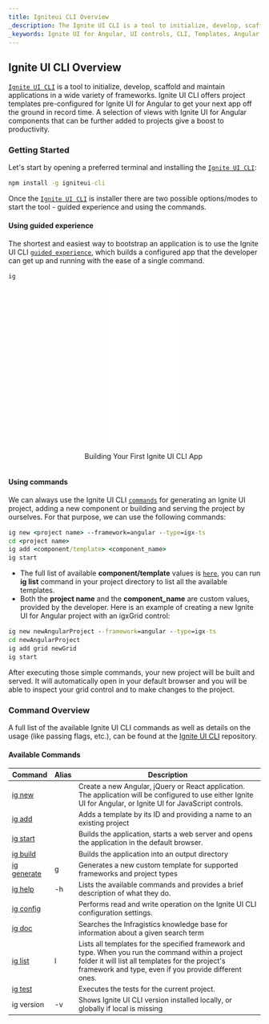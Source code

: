 ```yaml
---
title: Igniteui CLI Overview
_description: The Ignite UI CLI is a tool to initialize, develop, scaffold and maintain applications in a wide variety of frameworks.
_keywords: Ignite UI for Angular, UI controls, CLI, Templates, Angular widgets, web widgets, UI widgets, Angular, Native Angular Components Suite, Native Angular Controls, Native Angular Components Library
---
```


## Ignite UI CLI Overview

[`Ignite UI CLI`](https://github.com/IgniteUI/igniteui-cli) is a tool to initialize, develop, scaffold and maintain applications in a wide variety of frameworks. Ignite UI CLI offers project templates pre-configured for Ignite UI for Angular to get your next app off the ground in record time. A selection of views with Ignite UI for Angular components that can be further added to projects give a boost to productivity.

### Getting Started

Let's start by opening a preferred terminal and installing the [`Ignite UI CLI`](https://github.com/IgniteUI/igniteui-cli):
```cmd
npm install -g igniteui-cli 
```
Once the  [`Ignite UI CLI`](https://github.com/IgniteUI/igniteui-cli) is installer there are two possible options/modes to start the tool - guided experience and using the commands.

#### Using guided experience
The shortest and easiest way to bootstrap an application is to use the Ignite UI CLI [`guided experience`](https://github.com/IgniteUI/igniteui-cli/wiki/step-by-step), which builds a configured app that the developer can get up and running with the ease of a single command. 
```cmd
ig
```

<div style="display:inline-block;">
    <a style="background: url(../../images/general/buildCLIapp.gif); display:flex; justify-content:center; min-width:540px; min-height:315px;"
       href="https://youtu.be/QK_NsdtdA70" target="_blank">
        <img src="../../images/general/play.svg" style="vertical-align: middle;" />
    </a>
    <p style="text-align:center;">Building Your First Ignite UI CLI App</p>
</div>

#### Using commands
We can always use the Ignite UI CLI [`commands`](https://github.com/IgniteUI/igniteui-cli/wiki#available-commands) for generating an Ignite UI project, adding a new component or building and serving the project by ourselves. For that purpose, we can use the following commands:
```cmd
ig new <project name> --framework=angular --type=igx-ts 
cd <project name>
ig add <component/template> <component_name>
ig start 
```
- The full list of available **component/template** values is [`here`](https://github.com/IgniteUI/igniteui-cli/wiki/add#ignite-ui-for-angular-templates), you can run **ig list** command in your project directory to list all the available templates.
- Both the **project name** and the **component_name** are custom values, provided by the developer.
Here is an example of creating a new Ignite UI for Angular project with an igxGrid control:
```cmd
ig new newAngularProject --framework=angular --type=igx-ts
cd newAngularProject
ig add grid newGrid
ig start
```

After executing those simple commands, your new project will be built and served. It will automatically open in your default browser and you will be able to inspect your grid control and to make changes to the project.

### Command Overview

A full list of the available Ignite UI CLI commands as well as details on the usage (like passing flags, etc.), can be found at the [Ignite UI CLI](https://github.com/IgniteUI/igniteui-cli/wiki) repository.

#### Available Commands


| Command | Alias | Description |
| --- | --- | --- |
| [ig new](https://github.com/IgniteUI/igniteui-cli/wiki/new) | | Create a new  Angular, jQuery or React application. The application will be configured to use either Ignite UI for Angular, or Ignite UI for JavaScript controls. 
| [ig add](https://github.com/IgniteUI/igniteui-cli/wiki/add) | | Adds a template by its ID and providing a name to an existing project
| [ig start](https://github.com/IgniteUI/igniteui-cli/wiki/start) | | Builds the application, starts a web server and opens the application in the default browser.
| [ig build](https://github.com/IgniteUI/igniteui-cli/wiki/build) | | Builds the application into an output directory
| [ig generate](https://github.com/IgniteUI/igniteui-cli/wiki/generate) | g | Generates a new custom template for supported frameworks and project types
| [ig help](https://github.com/IgniteUI/igniteui-cli/wiki/help) | -h | Lists the available commands and provides a brief description of what they do.
| [ig config](https://github.com/IgniteUI/igniteui-cli/wiki/config) | | Performs read and write operation on the Ignite UI CLI configuration settings.
| [ig doc](https://github.com/IgniteUI/igniteui-cli/wiki/doc) | | Searches the Infragistics knowledge base for information about a given search term
| [ig list](https://github.com/IgniteUI/igniteui-cli/wiki/list) | l |  Lists all templates for the specified framework and type. When you run the command within a project folder it will list all templates for the project's framework and type, even if you provide different ones.
| [ig test](https://github.com/IgniteUI/igniteui-cli/wiki/test) |  | Executes the tests for the current project.
| ig version | -v | Shows Ignite UI CLI version installed locally, or globally if local is missing |
